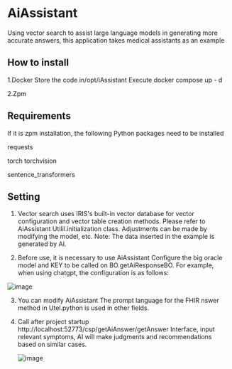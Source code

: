 # AiAssistant

Using vector search to assist large language models in generating more accurate answers, this application takes medical assistants as an example

## How to install
1.Docker
Store the code in/opt/iAssistant
Execute docker compose up - d

2.Zpm

## Requirements
If it is zpm installation, the following Python packages need to be installed

requests

torch torchvision

sentence_transformers

## Setting
1. Vector search uses IRIS's built-in vector database for vector configuration and vector table creation methods. Please refer to AiAssistant Utilil.initialization class. Adjustments can be made by modifying the model, etc. Note: The data inserted in the example is generated by AI.

2. Before use, it is necessary to use AiAssistant Configure the big oracle model and KEY to be called on BO.getAiResponseBO. For example, when using chatgpt, the configuration is as follows:

![image](https://github.com/user-attachments/assets/68b03594-6038-47f9-990f-3d59b1c63a44)

3. You can modify AiAssistant The prompt language for the FHIR nswer method in Utel.python is used in other fields.
   
4. Call after project startup http://localhost:52773/csp/getAiAnswer/getAnswer Interface, input relevant symptoms, AI will make judgments and recommendations based on similar cases.

   ![image](https://github.com/user-attachments/assets/f039a295-c0f6-4179-bafc-f62822e53ddd)
